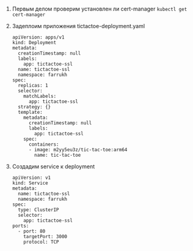 1) Первым делом проверим установлен ли cert-manager  ```kubectl get cert-manager```

2) Задеплоим приложения tictactoe-deployment.yaml
   ```
   apiVersion: apps/v1
   kind: Deployment
   metadata:
     creationTimestamp: null
     labels:
       app: tictactoe-ssl
     name: tictactoe-ssl
     namespace: farrukh
   spec:
     replicas: 1
     selector:
       matchLabels:
         app: tictactoe-ssl
     strategy: {}
     template:
       metadata:
         creationTimestamp: null
         labels:
           app: tictactoe-ssl
       spec:
         containers:
         - image: m2yy5eu3z/tic-tac-toe:arm64
           name: tic-tac-toe
   ```
3) Создадим service к deployment
   ```
   apiVersion: v1
   kind: Service
   metadata:
     name: tictactoe-ssl
     namespace: farrukh
   spec:
     type: ClusterIP
     selector:
       app: tictactoe-ssl
   ports:
     - port: 80
       targetPort: 3000
       protocol: TCP
    ```

